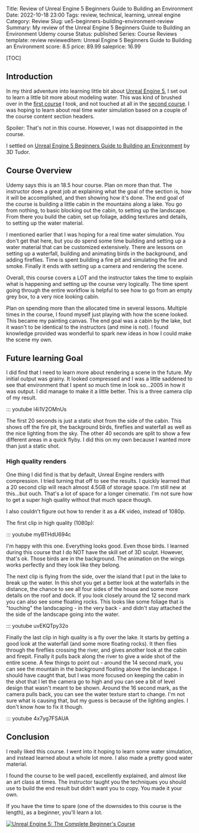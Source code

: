 Title: Review of Unreal Engine 5 Beginners Guide to Building an Environment
Date: 2022-10-18 23:00
Tags: review, technical, learning, unreal engine
Category: Review
Slug: ue5-beginners-building-environment-review
Summary: My review of the Unreal Engine 5 Beginners Guide to Building an Environment Udemy course
Status: published
Series: Course Reviews
template: review
revieweditem: Unreal Engine 5 Beginners Guide to Building an Environment
score: 8.5
price: 89.99
saleprice: 16.99

[TOC]

## Introduction

In my third adventure into learning little bit about [Unreal Engine 5][unreal], I set out to learn a little
bit more about modeling water. This was kind of brushed over in the [first course][2] I took, and not touched
at all in the [second course][3]. I was hoping to learn about real time water simulation based on a couple of the
course content section headers.

Spoiler: That's not in this course. However, I was not disappointed in the course.

I settled on [Unreal Engine 5 Beginners Guide to Building an Environment][1] by 3D Tudor.

## Course Overview

Udemy says this is an 18.5 hour course. Plan on more than that. The instructor does a great job at explaining what the goal of the
section is, how it will be accomplished, and then showing how it's done. The end goal of the course is building a little cabin in
the mountains along a lake. You go from nothing, to basic blocking out the cabin, to setting up the landscape. From there you build the cabin, set up foliage, adding textures and details, to setting up the water material.

I mentioned earlier that I was hoping for a real time water simulation. You don't get that here, but you do spend some time building
and setting up a water material that can be customized extensively. There are lessons on setting up a waterfall, building and animating birds
in the background, and adding fireflies. Time is spent building a fire pit and simulating the fire and smoke. Finally it ends with
setting up a camera and rendering the scene.

Overall, this course covers a LOT and the instructor takes the time to explain what is happening and setting up the course very logically.
The time spent going through the entire workflow is helpful to see how to go from an empty grey box, to a very nice looking cabin.

Plan on spending more than the allocated time in several lessons. Multiple times in the course, I found myself just playing with how
the scene looked. This became my painting canvas. The end goal was a cabin by the lake, but it wasn't to be identical to the
instructors (and mine is not). I found knowledge provided was wonderful to spark new ideas in how I could make the scene my own.

## Future learning Goal

I did find that I need to learn more about rendering a scene in the future. My initial output was grainy. It looked compressed and I was
a little saddened to see that environment that I spent so much time in look so...2005 in how it was output. I did manage to make it a little
better. This is a three camera clip of my result.

::: youtube l4i1V2OMnUs 

The first 20 seconds is just a static shot from the side of the cabin. This shows off the fire pit, the background birds, fireflies
and waterfall as well as the nice lighting from the sky. The other 40 seconds are split to show a few different areas in a quick flyby.
I did this on my own because I wanted more than just a static shot.

### High quality renders

One thing I did find is that by default, Unreal Engine renders with compression. I tried turning that off to see the results. I quickly learned
that a 20 second clip will reach almost 4.5GB of storage space. I'm still new at this...but ouch. That's a lot of space for a longer cinematic.
I'm not sure how to get a super high quality without that much space though.

I also couldn't figure out how to render it as a 4K video, instead of 1080p.

The first clip in high quality (1080p):

::: youtube myBTHdU694c

I'm happy with this one. Everything looks good. Even those birds. I learned during this course that I do NOT have the skill set of 3D sculpt.
However, that's ok. Those birds are in the background. The animation on the wings works perfectly and they look like they belong.

The next clip is flying from the side, over the island that I put in the lake to break up the water. In this shot you get a better look at the
waterfalls in the distance, the chance to see all four sides of the house and some more details on the roof and dock. If you look closely
around the 12 second mark you can also see some floating rocks. This looks like some foliage that is "touching" the landscaping - in the very
back - and didn't stay attached the the side of the landscape going into the water.

::: youtube uvEKQTpy32o

Finally the last clip in high quality is a fly over the lake. It starts by getting a good look at the waterfall (and some more floating rocks). It then flies through the fireflies crossing the river, and gives another look at the cabin and firepit. Finally it pulls back along the river to give a wide shot of the entire scene. A few things to point out - around the 14 second mark, you can see the mountain in the background floating above the landscape. I should have caught that, but I was more focused on keeping the cabin in the shot that I let the camera go to high and you can see a bit of level design that wasn't meant to be shown. Around the 16 second mark, as the camera pulls back, you can see the water texture start to change. I'm not sure what is causing that, but my guess is because of the lighting angles. I don't know how to fix it though.

::: youtube 4x7yg7FSAUA

## Conclusion

I really liked this course. I went into it hoping to learn some water simulation, and instead learned about a whole lot more. I also made a
pretty good water material.

I found the course to be well paced, excellently explained, and almost like an art class at times. The instructor taught you the techniques
you should use to build the end result but didn't want you to copy. You made it your own.

If you have the time to spare (one of the downsides to this course is the length), as a beginner, you'll learn a lot. 



[![Unreal Engine 5: The Complete Beginner's Course][certificate]][courselink]



 [1]: https://www.udemy.com/course/unreal-engine-5-beginners-guide-building-environment/
 [2]: {filename}2022_09_20_UE5_realistic_environment_design_beginners.md
 [3]: {filename}2022_10_03_UE5_complete_beginners_guide.md
 [unreal]: https://www.unrealengine.com/en-US/unreal-engine-5
 [certificate]: {attach}images/UC-ue5-beginner-environment-course.jpg
 [courselink]: https://ude.my/UC-c877a178-0922-4c1b-9ae2-d77295704107
